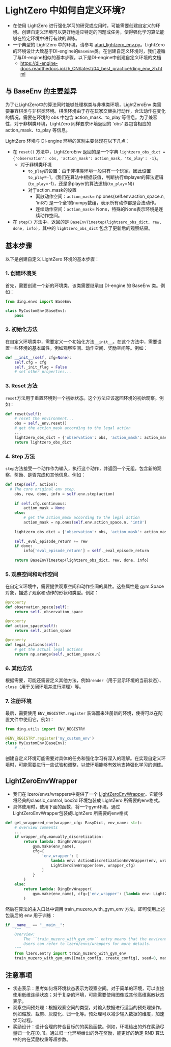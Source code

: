 # LightZero 中如何自定义环境?

- 在使用 LightZero 进行强化学习的研究或应用时，可能需要创建自定义的环境。创建自定义环境可以更好地适应特定的问题或任务，使得强化学习算法能够在特定环境中进行有效的训练。
- 一个典型的 LightZero 中的环境，请参考 [atari_lightzero_env.py](https://github.com/opendilab/LightZero/blob/main/zoo/atari/envs/atari_lightzero_env.py)。LightZero的环境设计大致基于DI-engine的`BaseEnv`类。在创建自定义环境时，我们遵循了与DI-engine相似的基本步骤。以下是DI-engine中创建自定义环境的文档
  - https://di-engine-docs.readthedocs.io/zh_CN/latest/04_best_practice/ding_env_zh.html 

## 与 BaseEnv 的主要差异

为了让LightZero中的算法同时能够处理棋类与非棋类环境，LightZeroEnv 类需要兼容棋类与非棋类环境。棋类环境由于存在玩家交替执行动作，合法动作在变化的情况，需要在环境的 obs 中包含 action_mask、to_play 等信息。为了兼容性，对于非棋类环境，LightZero 同样要求环境返回的 'obs' 要包含相应的 action_mask、to_play 等信息。

LightZero 环境与 DI-engine 环境的区别主要体现在以下几点：

- 在 `reset()` 方法中，LightZeroEnv  返回的是一个字典 `lightzero_obs_dict = {'observation': obs, 'action_mask': action_mask, 'to_play': -1}`。
  - 对于非棋类环境
    - `to_play`的设置：由于非棋类环境一般只有一个玩家，因此设置 `to_play`=-1。(我们在算法中根据该值，判断执行单player的算法逻辑(`to_play`=-1)，还是多player的算法逻辑(`to_play`=N))
    - 对于action_mask的设置
      - 离散动作空间：`action_mask`= np.ones(self.env.action_space.n, 'int8') 是一个全1的numpy数组，表示所有动作都是合法动作。
      - 连续动作空间：`action_mask`= None，特殊的None表示环境是连续动作空间。
- 在 `step()` 方法中，返回的是 `BaseEnvTimestep(lightzero_obs_dict, rew, done, info)`，其中的 `lightzero_obs_dict` 包含了更新后的观察结果。

## 基本步骤

以下是创建自定义 LightZero 环境的基本步骤：

### 1. 创建环境类

首先，需要创建一个新的环境类，该类需要继承自 DI-engine 的 BaseEnv 类。例如：

```Python
from ding.envs import BaseEnv

class MyCustomEnv(BaseEnv):
    pass
```

### 2. 初始化方法

在自定义环境类中，需要定义一个初始化方法`__init__`。在这个方法中，需要设置一些环境的基本属性，例如观察空间、动作空间、奖励空间等。例如：

```Python
def __init__(self, cfg=None):
    self.cfg = cfg
    self._init_flag = False
    # set other properties...
```

### 3. Reset 方法

`reset`方法用于重置环境到一个初始状态。这个方法应该返回环境的初始观察。例如：

```Python
def reset(self):
    # reset the environment...
    obs = self._env.reset()
    # get the action_mask according to the legal action
    ...
    lightzero_obs_dict = {'observation': obs, 'action_mask': action_mask, 'to_play': -1}
    return lightzero_obs_dict
```

### 4. Step 方法

`step`方法接受一个动作作为输入，执行这个动作，并返回一个元组，包含新的观察、奖励、是否完成和其他信息。例如：

```Python
def step(self, action):
  # The core original env step.
    obs, rew, done, info = self.env.step(action)
    
    if self.cfg.continuous:
        action_mask = None
    else:
        # get the action_mask according to the legal action
        action_mask = np.ones(self.env.action_space.n, 'int8')
    
    lightzero_obs_dict = {'observation': obs, 'action_mask': action_mask, 'to_play': -1}
    
    self._eval_episode_return += rew
    if done:
        info['eval_episode_return'] = self._eval_episode_return
    
    return BaseEnvTimestep(lightzero_obs_dict, rew, done, info)
```

### 5. 观察空间和动作空间

在自定义环境中，需要提供观察空间和动作空间的属性。这些属性是 gym.Space 对象，描述了观察和动作的形状和类型。例如：

```Python
@property
def observation_space(self):
    return self._observation_space

@property
def action_space(self):
    return self._action_space
    
@property
def legal_actions(self):
    # get the actual legal actions
    return np.arange(self._action_space.n)
```

### 6. 其他方法

根据需要，可能还需要定义其他方法，例如`render`（用于显示环境的当前状态）、`close`（用于关闭环境并进行清理）等。

### 7. 注册环境

最后，需要使用 `ENV_REGISTRY.register` 装饰器来注册新的环境，使得可以在配置文件中使用它。例如：

```Python
from ding.utils import ENV_REGISTRY

@ENV_REGISTRY.register('my_custom_env')
class MyCustomEnv(BaseEnv):
    # ...
```

创建自定义环境可能需要对具体的任务和强化学习有深入的理解。在实现自定义环境时，可能需要进行一些试验和调整，以使环境能够有效地支持强化学习的训练。

## LightZeroEnvWrapper

- 我们在 lzero/envs/wrappers中提供了一个 [LightZeroEnvWrapper](https://github.com/opendilab/LightZero/blob/main/lzero/envs/wrappers/lightzero_env_wrapper.py)。它能够将经典的classic_control, box2d 环境包装成 LightZero 所需要的env格式。
- 具体使用时，使用下面的函数，将一个gym环境，通过LightZeroEnvWrapper包装成LightZero 所需要的env格式

```Python
def get_wrappered_env(wrapper_cfg: EasyDict, env_name: str):
    # overview comments
    ...
    if wrapper_cfg.manually_discretization:
        return lambda: DingEnvWrapper(
            gym.make(env_name),
            cfg={
                'env_wrapper': [
                    lambda env: ActionDiscretizationEnvWrapper(env, wrapper_cfg), lambda env:
                    LightZeroEnvWrapper(env, wrapper_cfg)
                ]
            }
        )
    else:
        return lambda: DingEnvWrapper(
            gym.make(env_name), cfg={'env_wrapper': [lambda env: LightZeroEnvWrapper(env, wrapper_cfg)]}
        )
```

然后在算法的主入口处中调用 train_muzero_with_gym_env 方法，即可使用上述包装后的 env 用于训练：

```Python
if __name__ == "__main__":
    """
    Overview:
        The ``train_muzero_with_gym_env`` entry means that the environment used in the training process is generated by wrapping the original gym environment with LightZeroEnvWrapper.
        Users can refer to lzero/envs/wrappers for more details.
    """
    from lzero.entry import train_muzero_with_gym_env
    train_muzero_with_gym_env([main_config, create_config], seed=0, max_env_step=max_env_step)
```

## 注意事项

- 状态表示：思考如何将环境状态表示为观察空间。对于简单的环境，可以直接使用低维连续状态；对于复杂的环境，可能需要使用图像或其他高维离散状态表示。
- 观察空间预处理：根据观察空间的类型，对输入数据进行适当的预处理操作，例如缩放、裁剪、灰度化、归一化等。预处理可以减少输入数据的维度，加速学习过程。
- 奖励设计：设计合理的符合目标的的奖励函数。例如，环境给出的外在奖励尽量归一化在[0, 1]。通过归一化环境给出的外在奖励，能更好的确定 RND 算法中的内在奖励权重等超参数。

